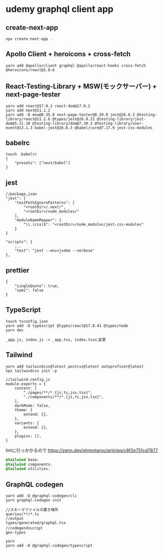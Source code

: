 # udemy graphql client app

## create-next-app

```
npx create-next-app .
```

## Apollo Client + heroicons + cross-fetch

```
yarn add @apollo/client graphql @apollo/react-hooks cross-fetch @heroicons/react@1.0.6
```

## React-Testing-Library + MSW(モックサーバー) + next-page-tester 

```
yarn add react@17.0.2 react-dom@17.0.2
yarn add next@11.1.2
yarn add -D msw@0.35.0 next-page-tester@0.29.0 jest@26.6.3 @testing-library/react@11.2.6 @types/jest@26.0.22 @testing-library/jest-dom@5.11.10 @testing-library/dom@7.30.3 @testing-library/user-event@13.1.3 babel-jest@26.6.3 @babel/core@7.17.9 jest-css-modules
```

## babelrc

```
touch .babelrc
{
    "presets": ["next/babel"]
}
```

## jest

```
//package,json
"jest": {
    "testPathIgnorePatterns": [
        "<rootDir>/.next/",
        "<rootDir>/node_modules/"
    ],
    "moduleNameMapper": {
        "\\.(css)$": "<rootDir>/node_modules/jest-css-modules"
    }
}
    
"scripts": {
    ...
    "test": "jest --env=jsdom --verbose"
},
```

## prettier

```
{
    "singleQuote": true,
    "semi": false
}
```

## TypeScript

```
touch tsconfig.json
yarn add -D typescript @types/react@17.0.41 @types/node
yarn dev

_app.js, index.js -> _app.tsx, index.tsxに変更
```

## Tailwind

```
yarn add tailwindcss@latest postcss@latest autoprefixer@latest
npx tailwindcss init -p

//tailwind.config.js
module.exports = {
    content: [
        "./pages/**/*.{js,ts,jsx,tsx}",
        "./components/**/*.{js,ts,jsx,tsx}",
    ],
    darkMode: false,
    theme: {
        extend: {},
    },
    variants: {
        extend: {},
    },
    plugins: [],
}
```

lintに引っかかるので
<https://zenn.dev/shimotaroo/articles/c8f2e751cd7877>

```css:global.css
@tailwind base;
@tailwind components;
@tailwind utilities;
```

## GraphQL codegen

```
yarn add -D @graphql-codegen/cli
yarn graphql-codegen init

//スキーマファイルの置き場所
queries/**/*.ts
//output
types/generated/graphql.tsx
//codegenのscript
gen-types

yarn
yarn add -D @graphql-codegen/typescript
```
